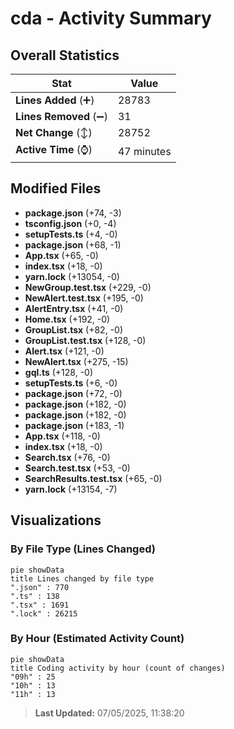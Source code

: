 # cda - Activity Summary 

## Overall Statistics

| Stat                   | Value                                                             |
| ---------------------- | ----------------------------------------------------------------- |
| **Lines Added** (➕)   | 28783                                          |
| **Lines Removed** (➖) | 31                                        |
| **Net Change** (↕)    | 28752                |
| **Active Time** (⌚)   | 47 minutes |


## Modified Files
- **package.json** (+74, -3)
- **tsconfig.json** (+0, -4)
- **setupTests.ts** (+4, -0)
- **package.json** (+68, -1)
- **App.tsx** (+65, -0)
- **index.tsx** (+18, -0)
- **yarn.lock** (+13054, -0)
- **NewGroup.test.tsx** (+229, -0)
- **NewAlert.test.tsx** (+195, -0)
- **AlertEntry.tsx** (+41, -0)
- **Home.tsx** (+192, -0)
- **GroupList.tsx** (+82, -0)
- **GroupList.test.tsx** (+128, -0)
- **Alert.tsx** (+121, -0)
- **NewAlert.tsx** (+275, -15)
- **gql.ts** (+128, -0)
- **setupTests.ts** (+6, -0)
- **package.json** (+72, -0)
- **package.json** (+182, -0)
- **package.json** (+182, -0)
- **package.json** (+183, -1)
- **App.tsx** (+118, -0)
- **index.tsx** (+18, -0)
- **Search.tsx** (+76, -0)
- **Search.test.tsx** (+53, -0)
- **SearchResults.test.tsx** (+65, -0)
- **yarn.lock** (+13154, -7)

## Visualizations

### By File Type (Lines Changed)

```mermaid
pie showData
title Lines changed by file type
".json" : 770
".ts" : 138
".tsx" : 1691
".lock" : 26215
```

### By Hour (Estimated Activity Count)

```mermaid
pie showData
title Coding activity by hour (count of changes)
"09h" : 25
"10h" : 13
"11h" : 13
```


> **Last Updated:** 07/05/2025, 11:38:20